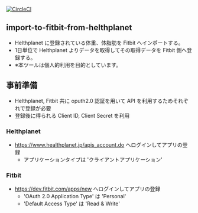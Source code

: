 [![CircleCI](https://circleci.com/gh/hisa9chi/import-to-fitbit-from-helthplanet/tree/master.svg?style=svg)](https://circleci.com/gh/hisa9chi/import-to-fitbit-from-helthplanet/tree/master)

## import-to-fitbit-from-helthplanet
- Helthplanet に登録されている体重、体脂肪を Fitbit へインポートする。
- 1日単位で Helthplanet よりデータを取得してその取得データを Fitbit 側へ登録する。 
- ※本ツールは個人的利用を目的としています。

## 事前準備
- Helthplanet, Fitbit 共に oputh2.0 認証を用いて API を利用するためそれぞれで登録が必要
- 登録後に得られる Client ID, Client Secret を利用
### Helthplanet
- https://www.healthplanet.jp/apis_account.do へログインしてアプリの登録
  - アプリケーションタイプは 'クライアントアプリケーション'
### Fitbit
- https://dev.fitbit.com/apps/new へログインしてアプリの登録
  - 'OAuth 2.0 Application Type' は 'Personal'
  - 'Default Access Type' は 'Read & Write'
